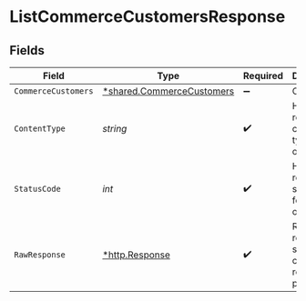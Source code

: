 # ListCommerceCustomersResponse


## Fields

| Field                                                                        | Type                                                                         | Required                                                                     | Description                                                                  |
| ---------------------------------------------------------------------------- | ---------------------------------------------------------------------------- | ---------------------------------------------------------------------------- | ---------------------------------------------------------------------------- |
| `CommerceCustomers`                                                          | [*shared.CommerceCustomers](../../../pkg/models/shared/commercecustomers.md) | :heavy_minus_sign:                                                           | OK                                                                           |
| `ContentType`                                                                | *string*                                                                     | :heavy_check_mark:                                                           | HTTP response content type for this operation                                |
| `StatusCode`                                                                 | *int*                                                                        | :heavy_check_mark:                                                           | HTTP response status code for this operation                                 |
| `RawResponse`                                                                | [*http.Response](https://pkg.go.dev/net/http#Response)                       | :heavy_check_mark:                                                           | Raw HTTP response; suitable for custom response parsing                      |